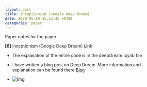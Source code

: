 ```yaml
---
layout: post
title: Inceptionism (Google Deep Dream)
date: 2020-06-19 16:53:45 +0400
categories: paper
---
```

Paper notes for the paper

**[6]** Inceptionism (Google Deep Dream)
[Link](https://ai.googleblog.com/2015/06/inceptionism-going-deeper-into-neural.html)

- The explanation of the entire code is in the deepDream.ipynb file

- I have written a blog post on Deep Dream. More information and explanation can be found there
[Blog](https://dev.to/subhadityamukherjee/do-you-dream-of-me-a-tutorial-on-deepdream-3mip)
- ![Img](new.jpg)
